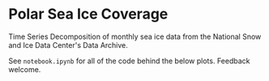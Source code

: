 # Polar Sea Ice Coverage
Time Series Decomposition of monthly sea ice data from the National Snow and Ice Data Center's Data Archive.

See `notebook.ipynb` for all of the code behind the below plots. Feedback welcome.
